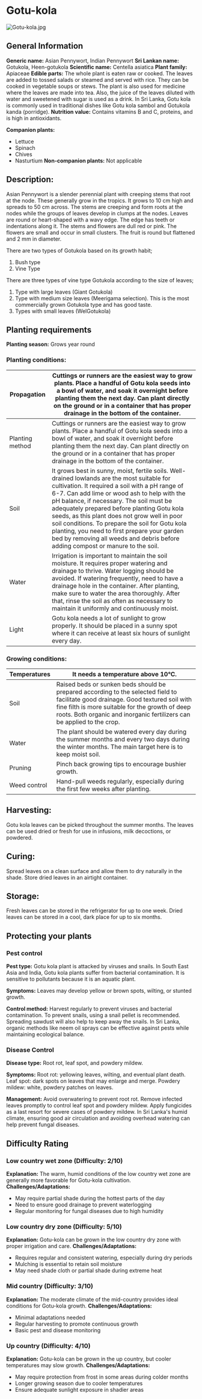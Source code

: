 # Gotu-kola
![Gotu-kola.jpg](../../assets/images/Gotu-kola.jpg "By Shahidul Hasan Roman - Own work, CC BY-SA 4.0, https://commons.wikimedia.org/w/index.php?curid=74535874")

## General Information
**Generic name:** Asian Pennywort, Indian Pennywort
**Sri Lankan name:** Gotukola, Heen-gotukola
**Scientific name:** Centella asiatica
**Plant family:** Apiaceae
**Edible parts:** The whole plant is eaten raw or cooked. The leaves are added to tossed salads or steamed and served with rice. They can be cooked in vegetable soups or stews. The plant is also used for medicine where the leaves are made into tea. Also, the juice of the leaves diluted with water and sweetened with sugar is used as a drink. <update>In Sri Lanka, Gotu kola is commonly used in traditional dishes like Gotu kola sambol and Gotukola kanda (porridge).</update>
**Nutrition value:** Contains vitamins B and C, proteins, and is high in antioxidants.

**Companion plants:**
- Lettuce
- Spinach
- Chives
- Nasturtium
**Non-companion plants:** Not applicable

## Description:
Asian Pennywort is a slender perennial plant with creeping stems that root at the node. These generally grow in the tropics. It grows to 10 cm high and spreads to 50 cm across. The stems are creeping and form roots at the nodes while the groups of leaves develop in clumps at the nodes. Leaves are round or heart-shaped with a wavy edge. The edge has teeth or indentations along it. The stems and flowers are dull red or pink. The flowers are small and occur in small clusters. The fruit is round but flattened and 2 mm in diameter.

There are two types of Gotukola based on its growth habit;
1. Bush type
2. Vine Type

There are three types of vine type Gotukola according to the size of leaves;
1. Type with large leaves (Giant Gotukola)
2. Type with medium size leaves (Meerigama selection). This is the most commercially grown Gotukola type and has good taste.
3. Types with small leaves (WelGotukola)

## Planting requirements
**Planting season:** Grows year round

### Planting conditions:
| **Propagation** | Cuttings or runners are the easiest way to grow plants. Place a handful of Gotu kola seeds into a bowl of water, and soak it overnight before planting them the next day. Can plant directly on the ground or in a container that has proper drainage in the bottom of the container. |
|----|----|
| Planting method | Cuttings or runners are the easiest way to grow plants. Place a handful of Gotu kola seeds into a bowl of water, and soak it overnight before planting them the next day. Can plant directly on the ground or in a container that has proper drainage in the bottom of the container. |
| Soil | It grows best in sunny, moist, fertile soils. Well-drained lowlands are the most suitable for cultivation. It required a soil with a pH range of 6-7. Can add lime or wood ash to help with the pH balance, if necessary. The soil must be adequately prepared before planting Gotu kola seeds, as this plant does not grow well in poor soil conditions. To prepare the soil for Gotu kola planting, you need to first prepare your garden bed by removing all weeds and debris before adding compost or manure to the soil. |
| Water | Irrigation is important to maintain the soil moisture. It requires proper watering and drainage to thrive. Water logging should be avoided. If watering frequently, need to have a drainage hole in the container. After planting, make sure to water the area thoroughly. After that, rinse the soil as often as necessary to maintain it uniformly and continuously moist. |
| Light | Gotu kola needs a lot of sunlight to grow properly. It should be placed in a sunny spot where it can receive at least six hours of sunlight every day.|

### Growing conditions:

| **Temperatures** | It needs a temperature above 10°C. |
|----|----|
| Soil | Raised beds or sunken beds should be prepared according to the selected field to facilitate good drainage. Good textured soil with fine filth is more suitable for the growth of deep roots. Both organic and inorganic fertilizers can be applied to the crop. |
| Water | The plant should be watered every day during the summer months and every two days during the winter months. The main target here is to keep moist soil.|
| Pruning | Pinch back growing tips to encourage bushier growth. |
| Weed control | Hand-pull weeds regularly, especially during the first few weeks after planting. |

## Harvesting:
Gotu kola leaves can be picked throughout the summer months. The leaves can be used dried or fresh for use in infusions, milk decoctions, or powdered.

## Curing: 
<update>Spread leaves on a clean surface and allow them to dry naturally in the shade. Store dried leaves in an airtight container.</update>

## Storage: 
<update>Fresh leaves can be stored in the refrigerator for up to one week. Dried leaves can be stored in a cool, dark place for up to six months.</update>

## Protecting your plants
### Pest control
**Pest type:** Gotu kola plant is attacked by viruses and snails. In South East Asia and India, Gotu kola plants suffer from bacterial contamination. It is sensitive to pollutants because it is an aquatic plant.

**Symptoms:** <update>Leaves may develop yellow or brown spots, wilting, or stunted growth.</update>

**Control method:** Harvest regularly to prevent viruses and bacterial contamination. To prevent snails, using a snail pellet is recommended. Spreading sawdust will also help to keep away the snails. <update>In Sri Lanka, organic methods like neem oil sprays can be effective against pests while maintaining ecological balance.</update>

### Disease Control
**Disease type:** Root rot, leaf spot, and powdery mildew.

**Symptoms:** Root rot: yellowing leaves, wilting, and eventual plant death. Leaf spot: dark spots on leaves that may enlarge and merge. Powdery mildew: white, powdery patches on leaves.

**Management:** Avoid overwatering to prevent root rot. Remove infected leaves promptly to control leaf spot and powdery mildew. Apply fungicides as a last resort for severe cases of powdery mildew. <update>In Sri Lanka's humid climate, ensuring good air circulation and avoiding overhead watering can help prevent fungal diseases.</update>

## Difficulty Rating
### Low country wet zone (Difficulty: 2/10)
**Explanation:** The warm, humid conditions of the low country wet zone are generally more favorable for Gotu-kola cultivation.
**Challenges/Adaptations:**
- May require partial shade during the hottest parts of the day
- Need to ensure good drainage to prevent waterlogging
- Regular monitoring for fungal diseases due to high humidity

### Low country dry zone (Difficulty: 5/10)
**Explanation:** Gotu-kola can be grown in the low country dry zone with proper irrigation and care.
**Challenges/Adaptations:**
- Requires regular and consistent watering, especially during dry periods
- Mulching is essential to retain soil moisture
- May need shade cloth or partial shade during extreme heat

### Mid country (Difficulty: 3/10)
**Explanation:** The moderate climate of the mid-country provides ideal conditions for Gotu-kola growth.
**Challenges/Adaptations:**
- Minimal adaptations needed
- Regular harvesting to promote continuous growth
- Basic pest and disease monitoring

### Up country (Difficulty: 4/10)
**Explanation:** Gotu-kola can be grown in the up country, but cooler temperatures may slow growth.
**Challenges/Adaptations:**
- May require protection from frost in some areas during colder months
- Longer growing season due to cooler temperatures
- Ensure adequate sunlight exposure in shadier areas
